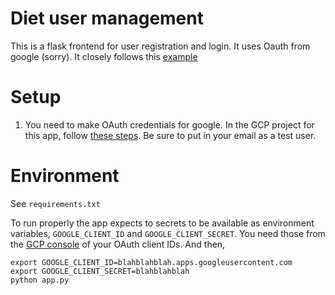 # Diet user management

This is a flask frontend for user registration and login. It uses Oauth from google (sorry). It closely follows this [example](https://realpython.com/flask-google-login/)

# Setup

1. You need to make OAuth credentials for google. In the GCP project for this app, follow [these steps](https://realpython.com/flask-google-login/#creating-a-google-client). Be sure to put in your email as a test user.

# Environment

See `requirements.txt`

To run properly the app expects to secrets to be available as environment variables, `GOOGLE_CLIENT_ID` and `GOOGLE_CLIENT_SECRET`. You need those from the [GCP console](https://console.cloud.google.com/apis/credentials) of your OAuth client IDs. And then,

```
export GOOGLE_CLIENT_ID=blahblahblah.apps.googleusercontent.com
export GOOGLE_CLIENT_SECRET=blahblahblah
python app.py 
```